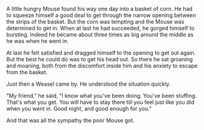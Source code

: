 A little hungry Mouse found his way one day into a basket of
corn. He had to squeeze himself a good deal to get through the
narrow opening between the strips of the basket. But the corn was
tempting and the Mouse was determined to get in. When at last he
had succeeded, he gorged himself to bursting. Indeed he became
about three times as big around the middle as he was when he went
in.

At last he felt satisfied and dragged himself to the opening to
get out again. But the best he could do was to get his head out.
So there he sat groaning and moaning, both from the discomfort
inside him and his anxiety to escape from the basket.

Just then a Weasel came by. He understood the situation quickly.

"My friend," he said, "I know what you've been doing. You've been
stuffing. That's what you get. You will have to stay there till
you feel just like you did when you went in. Good night, and good
enough for you."

And that was all the sympathy the poor Mouse got.
